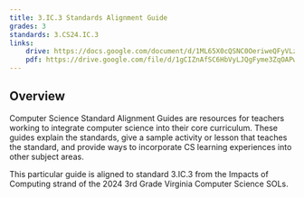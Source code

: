 ```yaml
---
title: 3.IC.3 Standards Alignment Guide
grades: 3
standards: 3.CS24.IC.3
links:
    drive: https://docs.google.com/document/d/1ML65X0cQSNC0OeriweQFyVLz7oonlJUGn849qKRP618/edit?usp=drive_link
    pdf: https://drive.google.com/file/d/1gCIZnAfSC6HbVyLJQgFyme3ZqOAPwuvZ/view?usp=drive_link
---
```


## Overview

Computer Science Standard Alignment Guides are resources for teachers working to integrate computer science into their core curriculum. These guides explain the standards, give a sample activity or lesson that teaches the standard, and provide ways to incorporate CS learning experiences into other subject areas.

This particular guide is aligned to standard 3.IC.3 from the Impacts of Computing strand of the 2024 3rd Grade Virginia Computer Science SOLs.